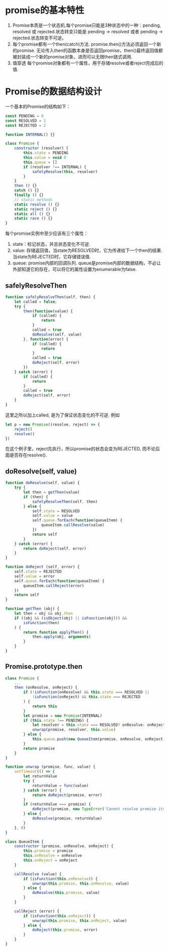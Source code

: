 # promise的基本特性
1. Promise本质是一个状态机.每个promise只能是3种状态中的一种：pending, resolved 或 rejected.状态转变只能是 pending -> resolved 或者 pending -> rejected.状态转变不可逆。
2. 每个promise都有一个then(catch)方法. promise.then()方法必须返回一个新的promise.
无论传入then的函数本身是否返回promise，then()最终返回值都被封装成一个新的promise对象，进而可以无限then链式调用.
4. 值穿透
每个promise对象都有一个属性，用于存储resolve或者reject完成后的值.

# Promise的数据结构设计
一个基本的Promise的结构如下：
```js
const PENDING = 0
const RESOLVED = 1
const REJECTED = 2

function INTERNAL() {}

class Promise {
    constructor (resolver) {
        this.state = PENDING
        this.value = void 0
        this.queue = []
        if (resolver !== INTERNAL) {
            safelyResolve(this, resolver)
        }
    }
    then () {}
    catch () {}
    finally () {}
    // static methods
    static resolve () {}
    static reject () {}
    static all () {}
    static race () {}
}
```
每个promise实例中至少应该有三个属性：
1. state：标记状态，并且状态变化不可逆.
2. value: 存储返回值，当state为RESOLVED时，它为传递给下一个then的结果. 当state为REJECTED时，它存储错误值.
3. queue: promise内部的回调队列.
queue是promise内部的数据结构，不必让外部知道它的存在，可以将它的属性设置为enumerable为false.

## safelyResolveThen
```js
function safelyResolveThen(self, then) {
    let called = false;
    try {
        then(function(value) {
            if (called) {
                return
            }
            called = true
            doResolve(self, value)
        }, function(error) {
            if (called) {
                return
            }
            called = true
            doReject(self, error)
        })
    } catch (error) {
        if (called) {
            return
        }
        called = true
        doReject(self, error)
    }
}

```
这里之所以加上called, 是为了保证状态变化的不可逆.
例如
```js
let p = new Promise((resolve, reject) => {
    reject()
    resolve()
})
```
在这个例子里，reject先执行，所以promise的状态会变为REJECTED, 而不论后面是否存在resolve().


## doResolve(self, value)
```js
function doResolve(self, value) {
    try {
        let then = getThen(value)
        if (then) {
            safelyResolveThen(self, then)
        } else {
            self.state = RESOLVED
            self.value = value
            self.queue.forEach(function(queueItem) {
                queueItem.callResolve(value)
            })
            return self
        }
    } catch (error) {
        return doReject(self, error)
    }
}

function doReject (self, error) {
    self.state = REJECTED
    self.value = error
    self.queue.forEach(function(queueItem) {
        queueItem.callReject(error)
    })
    return self
}

function getThen (obj) {
    let then = obj && obj.then
    if ((obj && (isObject(obj) || isFunction(obj))) && 
        isFunction(then)
    ) {
        return function applyThen() {
            then.apply(obj, arguments)
        }
    }
} 

```

## Promise.prototype.then
```js
class Promise {
    ...
    then (onResolve, onReject) {
        if (!isFunction(onResolve) && this.state === RESOLVED ||
            !isFunction(onReject) && this.state === REJECTED
        ) {
            return this
        }
        let promise = new Promise(INTERNAL)
        if (this.state !== PENDING) {
            let resolver = this.state === RESOLVED? onResolve: onReject
            unwrap(promise, resolver, this.value)
        } else {
            this.queue.push(new QueueItem(promise, onResolve, onReject))
        }
        return promise
    }
}

function unwrap (promise, func, value) {
    setTimeout(() => {
        let returnValue
        try {
            returnValue = func(value)
        } catch (error) {
            return doReject(promise, error)
        }
        if (returnValue === promise) {
            doReject(promise, new TypeError('Cannot resolve promise itself.'))
        } else {
            doResolve(promise, returnValue)
        }
    }, 0)
}

class QueueItem {
    constructor (promise, onResolve, onReject) {
        this.promise = promise
        this.onResolve = onResolve
        this.onReject = onReject
    }

    callResolve (value) {
        if (isFunction(this.onResolve)) {
            unwrap(this.promise, this.onResolve, value)
        } else {
            doResolve(this.promise, value)
        }
    }

    callReject (error) {
        if (isFunction(this.onReject)) {
            unwrap(this.promise, this.onReject, value)
        } else {
            doReject(this.promise, error)
        }
    }
}
```




